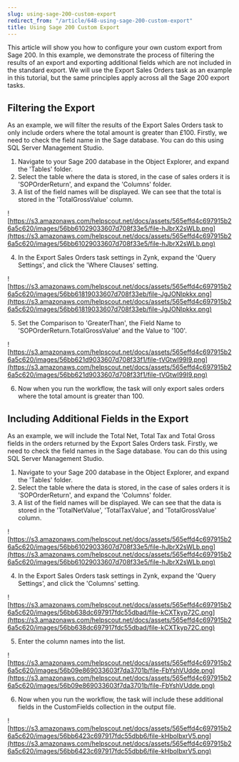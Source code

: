 ```yaml
---
slug: using-sage-200-custom-export
redirect_from: "/article/648-using-sage-200-custom-export"
title: Using Sage 200 Custom Export
---
```

This article will show you how to configure your own custom export from Sage 200. In this example, we demonstrate the process of filtering the results of an export and exporting additional fields which are not included in the standard export. We will use the Export Sales Orders task as an example in this tutorial, but the same principles apply across all the Sage 200 export tasks.

## Filtering the Export
As an example, we will filter the results of the Export Sales Orders task to only include orders where the total amount is greater than £100. Firstly, we need to check the field name in the Sage database. You can do this using SQL Server Management Studio.


1. Navigate to your Sage 200 database in the Object Explorer, and expand the 'Tables' folder.
2. Select the table where the data is stored, in the case of sales orders it is 'SOPOrderReturn', and expand the 'Columns' folder.
3. A list of the field names will be displayed. We can see that the total is stored in the 'TotalGrossValue' column.

![https://s3.amazonaws.com/helpscout.net/docs/assets/565effd4c697915b26a5c620/images/56bb61029033607d708f33e5/file-hJbrX2sWLb.png](https://s3.amazonaws.com/helpscout.net/docs/assets/565effd4c697915b26a5c620/images/56bb61029033607d708f33e5/file-hJbrX2sWLb.png)

4. In the Export Sales Orders task settings in Zynk, expand the 'Query Settings', and click the 'Where Clauses' setting.

![https://s3.amazonaws.com/helpscout.net/docs/assets/565effd4c697915b26a5c620/images/56bb61819033607d708f33eb/file-JgJONlpkkx.png](https://s3.amazonaws.com/helpscout.net/docs/assets/565effd4c697915b26a5c620/images/56bb61819033607d708f33eb/file-JgJONlpkkx.png)

5. Set the Comparison to 'GreaterThan', the Field Name to 'SOPOrderReturn.TotalGrossValue' and the Value to '100'.

![https://s3.amazonaws.com/helpscout.net/docs/assets/565effd4c697915b26a5c620/images/56bb621d9033607d708f33f1/file-tVGtwI99I9.png](https://s3.amazonaws.com/helpscout.net/docs/assets/565effd4c697915b26a5c620/images/56bb621d9033607d708f33f1/file-tVGtwI99I9.png)

6. Now when you run the workflow, the task will only export sales orders where the total amount is greater than 100.

## Including Additional Fields in the Export
As an example, we will include the Total Net, Total Tax and Total Gross fields in the orders returned by the Export Sales Orders task. Firstly, we need to check the field names in the Sage database. You can do this using SQL Server Management Studio.

1. Navigate to your Sage 200 database in the Object Explorer, and expand the 'Tables' folder.
2. Select the table where the data is stored, in the case of sales orders it is 'SOPOrderReturn', and expand the 'Columns' folder.
3. A list of the field names will be displayed. We can see that the data is stored in the 'TotalNetValue', 'TotalTaxValue', and 'TotalGrossValue' column.

![https://s3.amazonaws.com/helpscout.net/docs/assets/565effd4c697915b26a5c620/images/56bb61029033607d708f33e5/file-hJbrX2sWLb.png](https://s3.amazonaws.com/helpscout.net/docs/assets/565effd4c697915b26a5c620/images/56bb61029033607d708f33e5/file-hJbrX2sWLb.png)

4. In the Export Sales Orders task settings in Zynk, expand the 'Query Settings', and click the 'Columns' setting.

![https://s3.amazonaws.com/helpscout.net/docs/assets/565effd4c697915b26a5c620/images/56bb638dc697917fdc55dbad/file-kCXTkyp72C.png](https://s3.amazonaws.com/helpscout.net/docs/assets/565effd4c697915b26a5c620/images/56bb638dc697917fdc55dbad/file-kCXTkyp72C.png)

5. Enter the column names into the list.

![https://s3.amazonaws.com/helpscout.net/docs/assets/565effd4c697915b26a5c620/images/56b09e869033603f7da3701b/file-FbYshVUdde.png](https://s3.amazonaws.com/helpscout.net/docs/assets/565effd4c697915b26a5c620/images/56b09e869033603f7da3701b/file-FbYshVUdde.png)

6. Now when you run the workflow, the task will include these additional fields in the CustomFields collection in the output file.

![https://s3.amazonaws.com/helpscout.net/docs/assets/565effd4c697915b26a5c620/images/56bb6423c697917fdc55dbb6/file-kHboIbxrV5.png](https://s3.amazonaws.com/helpscout.net/docs/assets/565effd4c697915b26a5c620/images/56bb6423c697917fdc55dbb6/file-kHboIbxrV5.png)